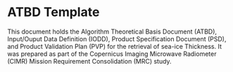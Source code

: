 # ATBD Template

This document holds the Algorithm Theoretical Basis Document (ATBD),
Input/Ouput Data Definition (IODD), Product Specification Document (PSD), and
Product Validation Plan (PVP) for the retrieval of sea-ice Thickness. It was
prepared as part of the Copernicus Imaging Microwave Radiometer (CIMR) Mission
Requirement Consolidation (MRC) study.

```{tableofcontents}
```

